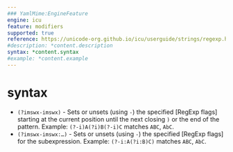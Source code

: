 ```yaml
---
### YamlMime:EngineFeature
engine: icu
feature: modifiers
supported: true
reference: https://unicode-org.github.io/icu/userguide/strings/regexp.html#regular-expression-operators
#description: *content.description
syntax: *content.syntax
#example: *content.example
---
```

# syntax
- `(?imswx-imswx)` - Sets or unsets (using `-`) the specified [RegExp flags] starting at the current position until the next closing `)` or the end of the pattern. Example: `(?-i)A(?i)B(?-i)C` matches `ABC`, `AbC`.
- `(?imswx-imswx:…)` - Sets or unsets (using `-`) the specified [RegExp flags] for the subexpression. Example: `(?-i:A(?i:B)C)` matches `ABC`, `AbC`.
